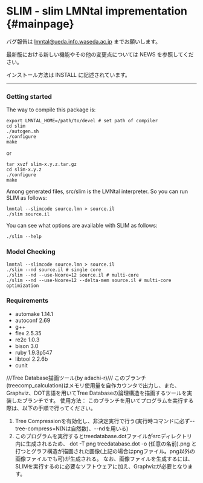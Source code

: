SLIM - slim LMNtal imprementation {#mainpage}
===============================

バグ報告は lmntal@ueda.info.waseda.ac.jp までお願いします。

最新版における新しい機能やその他の変更点については NEWS を参照してください。

インストール方法は INSTALL に記述されています。

---


### Getting started

The way to compile this package is:

```
export LMNTAL_HOME=/path/to/devel # set path of compiler
cd slim
./autogen.sh
./configure
make
```
or

```
tar xvzf slim-x.y.z.tar.gz
cd slim-x.y.z
./configure
make
```

Among generated files, src/slim is the LMNtal interpreter.
So you can run SLIM as follows:

```
lmntal --slimcode source.lmn > source.il
./slim source.il
```

You can see what options are available with SLIM as follows:

```
./slim --help
```

### Model Checking

```
lmntal --slimcode source.lmn > source.il
./slim --nd source.il # single core
./slim --nd --use-Ncore=12 source.il # multi-core
./slim --nd --use-Ncore=12 --delta-mem source.il # multi-core optimization
```

### Requirements
- automake 1.14.1
- autoconf 2.69
- g++
- flex 2.5.35
- re2c 1.0.3
- bison 3.0
- ruby 1.9.3p547
- libtool 2.2.6b
- cunit


///Tree Database描画ツール(by adachi-r)///
このブランチ(treecomp_calculation)はメモリ使用量を自作カウンタで出力し、また、Graphviz、DOT言語を用いてTree Databaseの論理構造を描画するツールを実装したブランチです。
使用方法：
このブランチを用いてプログラムを実行する際は、以下の手順で行ってください。
1. Tree Compressionを有効化し、非決定実行で行う(実行時コマンドに必ず--tree-compress=N(Nは自然数)、--ndを用いる)
2. このプログラムを実行するとtreedatabase.dotファイルがsrcディレクトリ内に生成されるため、
dot -T png treedatabase.dot -o (任意の名前).png
と打つとグラフ構造が描画された画像(上記の場合はpngファイル。png以外の画像ファイルでも可)が生成される。
なお、画像ファイルを生成するには、SLIMを実行するのに必要なソフトウェアに加え、Graphvizが必要となります。